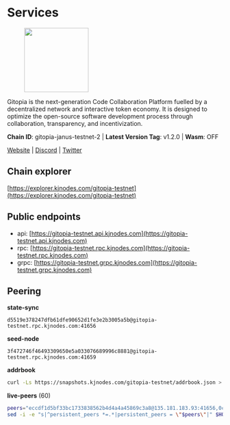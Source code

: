 # Services

<figure><img src="https://raw.githubusercontent.com/kj89/testnet_manuals/main/pingpub/logos/gitopia.png" width="150" alt=""><figcaption></figcaption></figure>

Gitopia is the next-generation Code Collaboration Platform fuelled by  a decentralized network and interactive token economy. It is designed  to optimize the open-source software development process through  collaboration, transparency, and incentivization.

**Chain ID**: gitopia-janus-testnet-2 | **Latest Version Tag**: v1.2.0 | **Wasm**: OFF

[Website](https://gitopia.com/) | [Discord](https://discord.gg/hFTXCGNYDZ) | [Twitter](https://twitter.com/gitopiaDAO)




## Chain explorer
[https://explorer.kjnodes.com/gitopia-testnet](https://explorer.kjnodes.com/gitopia-testnet)

## Public endpoints

* api: [https://gitopia-testnet.api.kjnodes.com](https://gitopia-testnet.api.kjnodes.com)
* rpc: [https://gitopia-testnet.rpc.kjnodes.com](https://gitopia-testnet.rpc.kjnodes.com)
* grpc: [https://gitopia-testnet.grpc.kjnodes.com](https://gitopia-testnet.grpc.kjnodes.com)

## Peering

**state-sync**

```text
d5519e378247dfb61dfe90652d1fe3e2b3005a5b@gitopia-testnet.rpc.kjnodes.com:41656
```

**seed-node**

```text
3f472746f46493309650e5a033076689996c8881@gitopia-testnet.rpc.kjnodes.com:41659
```

**addrbook**
```bash
curl -Ls https://snapshots.kjnodes.com/gitopia-testnet/addrbook.json > $HOME/.gitopia/config/addrbook.json
```

**live-peers** (60)
```bash
peers="eccdf1d5bf33bc1733838562b4d4a4a45869c3a8@135.181.183.93:41656,0c31077af45cb4f0424e58c91b0a917c36a90fd9@65.108.195.235:16656,5c45e8920c5094827ec5afaca9ab469aaa0b4eaf@65.109.88.254:28656,15bb9edc16710d321163e7ef8b9a44959dd7e657@65.108.126.46:30656,d5519e378247dfb61dfe90652d1fe3e2b3005a5b@65.109.68.190:41656,98bdfc67810bf7ac8f5c45b2c677b4bf199eb42e@185.193.67.65:41656,37c3d29df83da59e5a258d413e2f89365ab05711@85.239.243.12:656,6394e25102c665c68a51fd853d8ca9c2bad18307@65.109.61.116:26656,54756019bbc900b882b302786222978928d96d9e@65.109.65.210:41656,995177c4b8c2b498de50483a614f9e30bf02e843@65.109.130.180:26656,d0a4a269b4f62a3523f403ff1812f95013b7d7a1@57.128.133.15:26656,f1a47d469460fb0a70b12d7739afbc0bf78eadda@78.47.195.69:656,95203479677e2ab00b1fb0bc1359294d4612e684@85.239.231.0:26656,399d4e19186577b04c23296c4f7ecc53e61080cb@34.143.189.236:26656,d2975b49708dc92ee3b7da1d72e3eee3119d1d0c@167.86.105.216:656,8bec864d68a2542233ba37ac94c723fdf0b8e175@45.151.122.136:656,9bb344d83fc1fafc4bce6b8e4a95b82f37ac4f31@82.208.20.136:26656,ba614c2b5beae6df39a4310043294ffde60e8e8d@45.85.250.147:26656,247dbc8048be7c024c5f5deee45c18bd2f19bc93@116.203.35.46:36656,7f2339fc6a6dca666d8ffbbe4e61443d58e0e759@109.123.255.8:26656,7d819fa869f7c5b42c2c7a9538e1a9e7a52cfdee@65.108.226.26:24656,5c2a752c9b1952dbed075c56c600c3a79b58c395@195.3.220.140:27036,ffb4f7d43d6449c292d4e60c8a48eb3d31c39691@38.242.139.100:656,66f94651fb02f277c90c605a38df549d3c0a9269@75.119.151.217:26656,05182a9b6121c9fcbb493f9bb3843e20e076e479@38.242.231.113:656,93c4c73375b5f52020e7e7bd3f901ee28f07e6b7@109.123.243.66:41656,ed177ff3cf334df1a6c190438b0c7b5dd64b423a@45.151.122.140:656,50dec1a1dd26d14a29e552b9efae839ed42ba344@185.245.183.249:41656,9912d5c8d59b7736b0702b18aeb386efe7e46f3f@164.68.111.239:656,0eb70bf5e2403694109f9bba184570074c2dfdd5@38.242.235.255:26656,481189b7e246f6c824a969482446c49abbfe76b8@161.97.172.147:26656,c3ecaaf2d7b292e0407fb01bd96739a7b05c4a74@82.208.20.35:26656,b745e0c6a1e0c7ec248ec274cfd038ed4bc4c2cf@65.21.134.202:26356,9c265cb98c21d6748822ca2bed0accacdd8449db@38.242.205.25:26656,c84906b19dc7dc7bda94ab2167d4b0af64a28b49@45.151.122.191:656,3989c44e8af3427b22a71a94185e85df99d450b4@149.102.158.188:41656,3dd4a6674e86c319a5671e645d429edacae62129@185.219.142.203:26656,37677351ed74a5ced46a99217d19e30d5bcacc1d@5.75.147.138:26656,2236a75a7557d8633d06ac6f036c1b47c1fd1598@149.102.158.166:41656,f06f794dcc5964197da0e13709d71ea5e0f5b7f1@88.99.3.158:11156,292c099fc654a1331d3b62a1b939f867b62ef434@45.85.147.242:656,007d2419fea80aee707d009af0153f5105c53379@38.242.139.164:656,ac606e28c081c679dc23d9a94c29842be8f8b1f1@45.85.249.133:656,f026faf0dfc8a19f8029c6ec08d1e8454a2c9475@149.102.133.56:26656,61c85d47e1dd86d5a5849450b849078d4d13184b@85.239.244.123:26656,0534e64a6df8a0ac7d032d3eff3587f5fd69ba37@65.108.206.118:60756,38bb52ed6c948c8709f71a5502af9c41c1bcd09b@185.217.127.39:26656,4e4f87cfa1993f4f3f7645c41f469987cafdf960@85.10.202.135:12656,f02418fe9a81006010226690c15fee979a7147e6@185.239.208.143:26656,6ea375302fdd319ef64e013f469e286faf739da8@213.239.207.165:20086,4e0e57bcac8aa2bc3188d5b7845eeee61a61f3f0@194.163.170.165:26656,881b2f58db76bcab1f7b5f19be2235f0819d1381@161.97.164.19:26656,09538ba6159f454a17d76501c59e23bad6fc9d3d@85.190.246.67:26656,ae5d5b47ea732ff509114f405967f61eb3d86ac6@75.119.146.171:656,4cd60a4dd4211d38d948a86a614f1fd8d3d274eb@75.119.153.139:656,8f3412b6ab935bac019676def84931e7c45a04cb@38.242.245.149:26656,95fbdc6d62be17db6688222b15b57d3e795ed07a@167.86.84.102:656,ce4d9462b4bb348f1a006faabb40fc4271476463@38.146.3.230:11356,d9d59b442e46f142394fcdf2f246ca8c7b2b7ce9@149.102.146.36:26656,03073657e8bc5bcf71e7fd8df281ab8dcbc8821a@45.151.122.130:656"
sed -i -e "s|^persistent_peers *=.*|persistent_peers = \"$peers\"|" $HOME/.gitopia/config/config.toml
```
